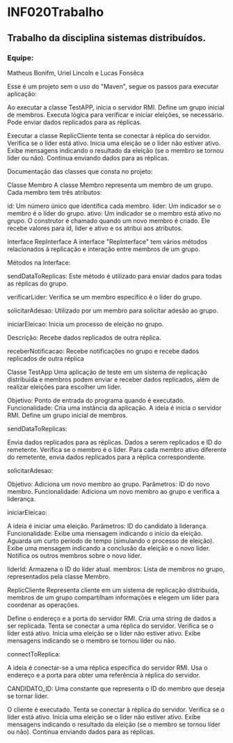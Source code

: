 # INF020Trabalho

## Trabalho da disciplina sistemas distribuídos.

### Equipe: 
Matheus Bonifm,
Uriel Lincoln e
Lucas Fonsêca

Esse é um projeto sem o uso do "Maven", segue os passos para executar aplicação: 


Ao executar a classe TestAPP, inicia o servidor RMI.
Define um grupo inicial de membros.
Executa lógica para verificar e iniciar eleições, se necessário.
Pode enviar dados replicados para as réplicas.

Executar a classe ReplicCliente
tenta se conectar à réplica do servidor.
Verifica se o líder está ativo.
Inicia uma eleição se o líder não estiver ativo.
Exibe mensagens indicando o resultado da eleição (se o membro se tornou líder ou não).
Continua enviando dados para as réplicas.

Documentação das classes que consta no projeto: 

Classe Membro
A classe Membro representa um membro de um grupo. 
Cada membro tem três atributos:

id: Um número único que identifica cada membro.
lider: Um indicador se o membro é o líder do grupo.
ativo: Um indicador se o membro está ativo no grupo.
O construtor é chamado quando um novo membro é criado. Ele recebe valores para id, lider e ativo e os atribui aos atributos.


Interface RepInterface
A interface "RepInterface" tem vários métodos relacionados à replicação e interação entre membros de um grupo.

Métodos na Interface:

sendDataToReplicas: Este método é utilizado para enviar dados para todas as réplicas do grupo.


verificarLider: Verifica se um membro específico é o líder do grupo.

solicitarAdesao: Utilizado por um membro para solicitar adesão ao grupo.

iniciarEleicao: Inicia um processo de eleição no grupo.

Descrição: Recebe dados replicados de outra réplica.


receberNotificacao: Recebe notificações no grupo e recebe dados replicados de outra réplica



Classe TestApp
Uma aplicação de teste em um sistema de replicação distribuída e membros podem enviar e receber dados replicados, além de realizar eleições para escolher um líder.


Objetivo: Ponto de entrada do programa quando é executado.
Funcionalidade:
Cria uma instância da aplicação.
A ideia é inicia o servidor RMI.
Define um grupo inicial de membros.

sendDataToReplicas:

Envia dados replicados para as réplicas.
Dados a serem replicados e ID do remetente.
Verifica se o membro é o líder.
Para cada membro ativo diferente do remetente, envia dados replicados para a réplica correspondente.


solicitarAdesao:

Objetivo: Adiciona um novo membro ao grupo.
Parâmetros: ID do novo membro.
Funcionalidade: Adiciona um novo membro ao grupo e verifica a liderança.

iniciarEleicao:

A ideia é iniciar uma eleição.
Parâmetros: ID do candidato à liderança.
Funcionalidade:
Exibe uma mensagem indicando o início da eleição.
Aguarda um curto período de tempo (simulando o processo de eleição).
Exibe uma mensagem indicando a conclusão da eleição e o novo líder.
Notifica os outros membros sobre o novo líder.


liderId: Armazena o ID do líder atual.
membros: Lista de membros no grupo, representados pela classe Membro.

ReplicCliente
Representa cliente em um sistema de replicação distribuída, membros de um grupo compartilham informações e elegem um líder para coordenar as operações.


Define o endereço e a porta do servidor RMI.
Cria uma string de dados a ser replicada.
Tenta se conectar a uma réplica do servidor.
Verifica se o líder está ativo.
Inicia uma eleição se o líder não estiver ativo.
Exibe mensagens indicando se o membro se tornou líder ou não.


connectToReplica:

A ideia é conectar-se a uma réplica específica do servidor RMI.
Usa o endereço e a porta para obter uma referência à réplica do servidor.

CANDIDATO_ID: Uma constante que representa o ID do membro que deseja se tornar líder.


O cliente é executado.
Tenta se conectar à réplica do servidor.
Verifica se o líder está ativo.
Inicia uma eleição se o líder não estiver ativo.
Exibe mensagens indicando o resultado da eleição (se o membro se tornou líder ou não).
Continua enviando dados para as réplicas.



